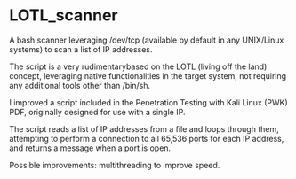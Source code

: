 # LOTL_scanner
A bash scanner leveraging /dev/tcp (available by default in any UNIX/Linux systems) to scan a list of IP addresses.

The script is a very rudimentarybased on the LOTL (living off the land) concept, leveraging native functionalities in the target system, 
not requiring any additional tools other than /bin/sh.

I improved a script included in the Penetration Testing with Kali Linux (PWK) PDF, originally designed for use with a single IP.

The script reads a list of IP addresses from a file and loops through them, attempting to perform a connection
to all 65,536 ports for each IP address, and returns a message when a port is open.

Possible improvements: multithreading to improve speed.
